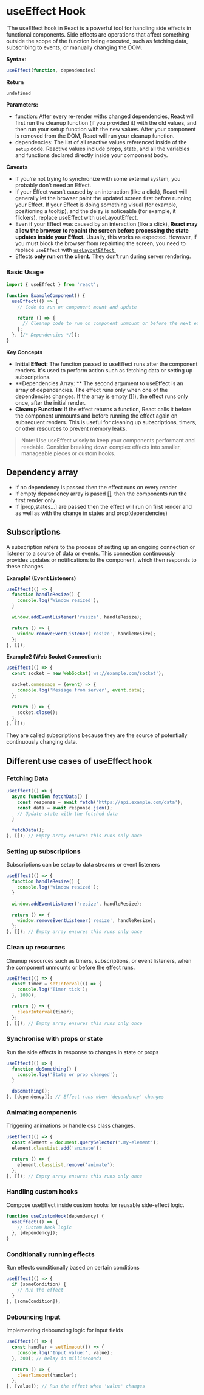 # useEffect Hook

`The useEffect hook in React is a powerful tool for handling side effects in functional components. Side effects are operations that affect something outside the scope of the function being executed, such as fetching data, subscribing to events, or manually changing the DOM.

**Syntax**:

```jsx
useEffect(function, dependencies)
```

**Return**

`undefined`

**Parameters:**

- function: After every re-render withs changed dependencies, React will first run the cleanup function (if you provided it) with the old values, and then run your setup function with the new values. After your component is removed from the DOM, React will run your cleanup function.
- dependencies: The list of all reactive values referenced inside of the `setup` code. Reactive values include props, state, and all the variables and functions declared directly inside your component body.

**Caveats**

- If you’re not trying to synchronize with some external system, you probably don’t need an Effect.
- If your Effect wasn’t caused by an interaction (like a click), React will generally let the browser paint the updated screen first before running your Effect. If your Effect is doing something visual (for example, positioning a tooltip), and the delay is noticeable (for example, it flickers), replace useEffect with useLayoutEffect.
- Even if your Effect was caused by an interaction (like a click), **React may allow the browser to repaint the screen before processing the state updates inside your Effect.** Usually, this works as expected. However, if you must block the browser from repainting the screen, you need to replace `useEffect` with [`useLayoutEffect`.](https://react.dev/reference/react/useLayoutEffect)
- Effects **only run on the client.** They don’t run during server rendering.

### Basic Usage

```jsx
import { useEffect } from 'react';

function ExampleComponent() {
  useEffect(() => {
    // Code to run on component mount and update

    return () => {
      // Cleanup code to run on component unmount or before the next effect
    };
  }, [/* Dependencies */]);
}
```

**Key Concepts**

- **Initial Effect:** The function passed to useEffect runs after the component renders. It's used to perform action such as fetching data or setting up subscriptions.
- **Dependencies Array: ** The second argument to useEffect is an array of dependencies. The effect runs only when one of the dependencies changes. If the array is empty ([]), the effect runs only once, after the initial render.
- **Cleanup Function**: If the effect returns a function, React calls it before the component unmounts and before running the effect again on subsequent renders. This is useful for cleaning up subscriptions, timers, or other resources to prevent memory leaks.

> Note: Use useEffect wisely to keep your components performant and readable. Consider breaking down complex effects into smaller, manageable pieces or custom hooks.

## Dependency array

- If no dependency is passed then the effect runs on every render
- If empty dependency array is pased [], then the components run the first render only
- If [prop,states...] are passed then the effect will run on first render and as well as with the change in states and prop(dependencies)

## Subscriptions

 A subscription refers to the process of setting up an ongoing connection or listener to a source of data or events. This connection continuously provides updates or notifications to the component, which then responds to these changes. 

**Example1 (Event Listeners)**

```jsx
useEffect(() => {
  function handleResize() {
    console.log('Window resized');
  }

  window.addEventListener('resize', handleResize);

  return () => {
    window.removeEventListener('resize', handleResize);
  };
}, []);

```

**Example2 (Web Socket Connection):**

```jsx
useEffect(() => {
  const socket = new WebSocket('ws://example.com/socket');

  socket.onmessage = (event) => {
    console.log('Message from server', event.data);
  };

  return () => {
    socket.close();
  };
}, []);
```

They are called subscriptions because they are the source of potentially continuously changing data.

## Different use cases of useEffect hook

### Fetching Data

```jsx
useEffect(() => {
  async function fetchData() {
    const response = await fetch('https://api.example.com/data');
    const data = await response.json();
    // Update state with the fetched data
  }

  fetchData();
}, []); // Empty array ensures this runs only once
```

### Setting up subscriptions

Subscriptions can be setup to data streams or event listeners

```jsx
useEffect(() => {
  function handleResize() {
    console.log('Window resized');
  }

  window.addEventListener('resize', handleResize);

  return () => {
    window.removeEventListener('resize', handleResize);
  };
}, []); // Empty array ensures this runs only once
```

### Clean up resources

Cleanup resources such as timers, subscriptions, or event listeners, when the component unmounts or before the effect runs. 

```jsx
useEffect(() => {
  const timer = setInterval(() => {
    console.log('Timer tick');
  }, 1000);

  return () => {
    clearInterval(timer);
  };
}, []); // Empty array ensures this runs only once

```

### Synchronise with props or state

Run the side effects in response to changes in state or props

```jsx
useEffect(() => {
  function doSomething() {
    console.log('State or prop changed');
  }

  doSomething();
}, [dependency]); // Effect runs when 'dependency' changes

```



### Animating components

Triggering animations or handle css class changes.

```jsx
useEffect(() => {
  const element = document.querySelector('.my-element');
  element.classList.add('animate');

  return () => {
    element.classList.remove('animate');
  };
}, []); // Empty array ensures this runs only once

```

### Handling custom hooks

Compose useEffect inside custom hooks for reusable side-effect logic. 

```jsx
function useCustomHook(dependency) {
  useEffect(() => {
    // Custom hook logic
  }, [dependency]);
}
```

### Conditionally running effects

Run effects conditionally based on certain conditions

```jsx
useEffect(() => {
  if (someCondition) {
    // Run the effect
  }
}, [someCondition]);
```

### Debouncing Input

Implementing debouncing logic for input fields

```jsx
useEffect(() => {
  const handler = setTimeout(() => {
    console.log('Input value:', value);
  }, 300); // Delay in milliseconds

  return () => {
    clearTimeout(handler);
  };
}, [value]); // Run the effect when 'value' changes
```

​	